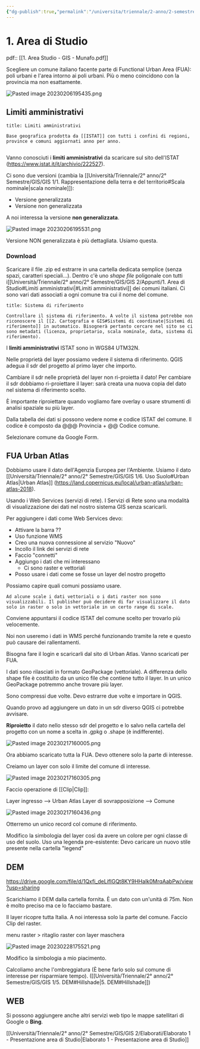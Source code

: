 ```yaml
---
{"dg-publish":true,"permalink":"/universita/triennale/2-anno/2-semestre/gis/gis-2/appunti/1-area-di-studio/"}
---
```


# 1. Area di Studio

pdf:: [[1. Area Studio - GIS - Munafo.pdf]]

Scegliere un comune italiano facente parte di Functional Urban Area (FUA): poli urbani e l'area intorno ai poli urbani. Più o meno coincidono con la provincia ma non esattamente.

![Pasted image 20230206195435.png](/img/user/Universit%C3%A0/Triennale/2%C2%B0%20anno/2%C2%B0%20Semestre/GIS/GIS%202/Appunti/allegati/Pasted%20image%2020230206195435.png)

## Limiti amministrativi

```ad-Definizione
title: Limiti amministrativi

Base geografica prodotta da [[ISTAT]] con tutti i confini di regioni, province e comuni aggiornati anno per anno.


```



Vanno conosciuti i **limiti amministrativi** da scaricare sul sito dell'ISTAT (https://www.istat.it/it/archivio/222527).

Ci sono due versioni (cambia la [[Università/Triennale/2° anno/2° Semestre/GIS/GIS 1/1. Rappresentazione della terra e del territorio#Scala nominale\|scala nominale]]):
- Versione generalizzata
- Versione non generalizzata

A noi interessa la versione **non generalizzata**.

![Pasted image 20230206195531.png](/img/user/Universit%C3%A0/Triennale/2%C2%B0%20anno/2%C2%B0%20Semestre/GIS/GIS%202/Appunti/allegati/Pasted%20image%2020230206195531.png)

Versione NON generalizzata è più dettagliata. Usiamo questa.

### Download
Scaricare il file .zip ed estrarre in una cartella dedicata semplice (senza spazi, caratteri speciali...).
Dentro c'è uno *shape file* poligonale con tutti i[[Università/Triennale/2° anno/2° Semestre/GIS/GIS 2/Appunti/1. Area di Studio#Limiti amministrativi\|#Limiti amministrativi]] dei comuni italiani. Ci sono vari dati associati a ogni comune tra cui il nome del comune.

```ad-attention
title: Sistema di riferimento

Controllare il sistema di riferimento. A volte il sistema potrebbe non riconoscere il [[2. Cartografia e GIS#Sistemi di coordinate|Sistemi di riferimento]] in automatico. Bisognerà pertanto cercare nel sito se ci sono metadati (licenza, proprietario, scala nominale, data, sistema di riferimento).

```

I **limiti amministrativi** ISTAT sono in WGS84 UTM32N.

Nelle proprietà del layer possiamo vedere il sistema di riferimento. 
QGIS adegua il sdr del progetto al primo layer che importo.

Cambiare il sdr nelle proprietà del layer non ri-proietta il dato!
Per cambiare il sdr dobbiamo ri-proiettare il layer: sarà creata una nuova copia del dato nel sistema di riferimento scelto.

È importante riproiettare quando vogliamo fare overlay o usare strumenti di analisi spaziale su più layer. 


Dalla tabella dei dati si possono vedere nome e codice ISTAT del comune. 
Il codice è composto da @@@ Provincia + @@ Codice comune.

Selezionare comune da Google Form.

## FUA Urban Atlas

Dobbiamo usare il dato dell'Agenzia Europea per l'Ambiente. Usiamo il dato [[Università/Triennale/2° anno/2° Semestre/GIS/GIS 1/6. Uso Suolo#Urban Atlas\|Urban Atlas]] (https://land.copernicus.eu/local/urban-atlas/urban-atlas-2018).

Usando i Web Services (servizi di rete). I Servizi di Rete sono una modalità di visualizzazione dei dati nel nostro sistema GIS senza scaricarli. 

Per aggiungere i dati come Web Services devo:
- Attivare la barra ??
- Uso funzione WMS
- Creo una nuova connessione al servizio "Nuovo"
- Incollo il link dei servizi di rete 
- Faccio "connetti"
- Aggiungo i dati che mi interessano
	- Ci sono raster e vettoriali
- Posso usare i dati come se fosse un layer del nostro progetto

Possiamo capire quali comuni possiamo usare.

```ad-attention
Ad alcune scale i dati vettoriali o i dati raster non sono visualizzabili. Il publisher può decidere di far visualizzare il dato solo in raster o solo in vettoriale in un certo range di scale.

```

Conviene appuntarsi il codice ISTAT del comune scelto per trovarlo più velocemente. 

Noi non useremo i dati in WMS perché funzionando tramite la rete e questo può causare dei rallentamenti.

Bisogna fare il login e scaricarli dal sito di Urban Atlas. Vanno scaricati per FUA. 

I dati sono rilasciati in formato GeoPackage (vettoriale). A differenza dello shape file è costituito da un unico file che contiene tutto il layer. In un unico GeoPackage potremmo anche trovare più layer.

Sono compressi due volte. Devo estrarre due volte e importare in QGIS. 

Quando provo ad aggiungere un dato in un sdr diverso QGIS ci potrebbe avvisare. 

**Riproietto** il dato nello stesso sdr del progetto e lo salvo nella cartella del progetto con un nome a scelta in .gpkg o .shape (è indifferente).

![Pasted image 20230217160005.png](/img/user/Universit%C3%A0/Triennale/2%C2%B0%20anno/2%C2%B0%20Semestre/GIS/GIS%202/Appunti/allegati/Pasted%20image%2020230217160005.png)

Ora abbiamo scaricato tutta la FUA. Devo ottenere solo la parte di interesse.

Creiamo un layer con solo il limite del comune di interesse. 

![Pasted image 20230217160305.png](/img/user/Universit%C3%A0/Triennale/2%C2%B0%20anno/2%C2%B0%20Semestre/GIS/GIS%202/Appunti/allegati/Pasted%20image%2020230217160305.png)

Faccio operazione di [[Clip\|Clip]]: 

Layer ingresso --> Urban Atlas
Layer di sovrapposizione --> Comune

![Pasted image 20230217160436.png](/img/user/Universit%C3%A0/Triennale/2%C2%B0%20anno/2%C2%B0%20Semestre/GIS/GIS%202/Appunti/allegati/Pasted%20image%2020230217160436.png)

Otterremo un unico record col comune di riferimento.

Modifico la simbologia del layer così da avere un colore per ogni classe di uso del suolo. Uso una legenda pre-esistente: Devo caricare un nuovo stile presente nella cartella "legend"

## DEM
https://drive.google.com/file/d/1Qxfi_deLifIGQt8KY9HHalk0MrqAabPw/view?usp=sharing

Scarichiamo il DEM dalla cartella fornita. 
È un dato con un'unità di 75m. Non è molto preciso ma ce lo facciamo bastare. 

Il layer ricopre tutta Italia. A noi interessa solo la parte del comune. Faccio Clip del raster.

menu raster > ritaglio raster con layer maschera

![Pasted image 20230228175521.png](/img/user/Universit%C3%A0/Triennale/2%C2%B0%20anno/2%C2%B0%20Semestre/GIS/GIS%202/Appunti/allegati/Pasted%20image%2020230228175521.png)

Modifico la simbologia a mio piacimento.

Calcoliamo anche l'ombreggiatura (È bene farlo solo sul comune di interesse per risparmiare tempo). ([[Università/Triennale/2° anno/2° Semestre/GIS/GIS 1/5. DEM#Hillshade\|5. DEM#Hillshade]])

## WEB
Si possono aggiungere anche altri servizi web tipo le mappe satellitari di Google o **Bing**.

[[Università/Triennale/2° anno/2° Semestre/GIS/GIS 2/Elaborati/Elaborato 1 - Presentazione area di Studio\|Elaborato 1 - Presentazione area di Studio]]

